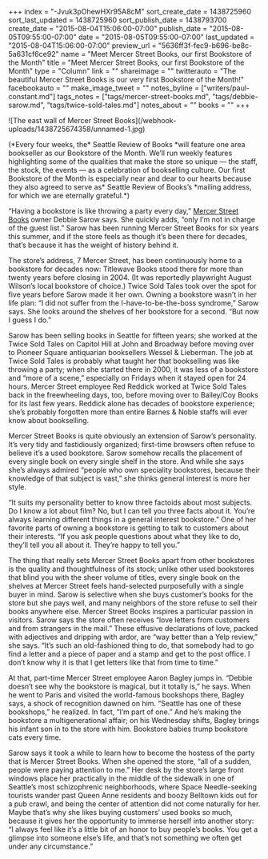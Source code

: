 +++
index = "-Jvuk3pOhewHXr95A8cM"
sort_create_date = 1438725960
sort_last_updated = 1438725960
sort_publish_date = 1438793700
create_date = "2015-08-04T15:06:00-07:00"
publish_date = "2015-08-05T09:55:00-07:00"
date = "2015-08-05T09:55:00-07:00"
last_updated = "2015-08-04T15:06:00-07:00"
preview_url = "5636ff3f-fec9-b696-be8c-5a631cf6ce92"
name = "Meet Mercer Street Books, our first Bookstore of the Month"
title = "Meet Mercer Street Books, our first Bookstore of the Month"
type = "Column"
link = ""
shareimage = ""
twitterauto = "The beautiful Mercer Street Books is our very first Bookstore of the Month!"
facebookauto = ""
make_image_tweet = ""
notes_byline = ["writers/paul-constant.md"]
tags_notes = ["tags/mercer-street-books.md", "tags/debbie-sarow.md", "tags/twice-sold-tales.md"]
notes_about = ""
books = ""
+++
<p class="image">![The east wall of Mercer Street Books](/webhook-uploads/1438725674358/unnamed-1.jpg)</p>

<p class="intro">(*Every four weeks, the* Seattle Review of Books *will feature one area bookseller as our Bookstore of the Month. We’ll run weekly features highlighting some of the qualities that make the store so unique — the staff, the stock, the events — as a celebration of bookselling culture. Our first Bookstore of the Month is especially near and dear to our hearts because they also agreed to serve as* Seattle Review of Books’s *mailing address, for which we are eternally grateful.*)</p>

“Having a bookstore is like throwing a party every day,” [Mercer Street Books](http://www.mercerstreetusedbooks.com) owner Debbie Sarow says. She quickly adds, “only I’m not in charge of the guest list.” Sarow has been running Mercer Street Books for six years this summer, and if the store feels as though it’s been there for decades, that’s because it has the weight of history behind it. 

The store’s address, 7 Mercer Street, has been continuously home to a bookstore for decades now: Titlewave Books stood there for more than twenty years before closing in 2004. (It was reportedly playwright August Wilson’s local bookstore of choice.) Twice Sold Tales took over the spot for five years before Sarow made it her own. Owning a bookstore wasn’t in her life plan: “I did not suffer from the I-have-to-be-the-boss syndrome,” Sarow says. She looks around the shelves of her bookstore for a second. “But now I guess I do.”

Sarow has been selling books in Seattle for fifteen years; she worked at the Twice Sold Tales on Capitol Hill at John and Broadway before moving over to Pioneer Square antiquarian booksellers Wessel & Lieberman.  The job at Twice Sold Tales is probably what taught her that bookselling was like throwing a party; when she started there in 2000, it was less of a bookstore and “more of a scene,” especially on Fridays when it stayed open for 24 hours. Mercer Street employee Red Reddick worked at Twice Sold Tales back in the freewheeling days, too, before moving over to Bailey/Coy Books for its last few years. Reddick alone has decades of bookstore experience; she’s probably forgotten more than entire Barnes & Noble staffs will ever know about bookselling.

Mercer Street Books is quite obviously an extension of Sarow’s personality. It’s very tidy and fastidiously organized; first-time browsers often refuse to believe it’s a used bookstore. Sarow somehow recalls the placement of every single book on every single shelf in the store. And while she says she’s always admired “people who own speciality bookstores, because their knowledge of that subject is vast,” she thinks general interest is more her style. 

“It suits my personality better to know three factoids about most subjects. Do I know a lot about film? No, but I can tell you three facts about it. You’re always learning different things in a general interest bookstore.” One of her favorite parts of owning a bookstore is getting to talk to customers about their interests. “If you ask people questions about what they like to do, they’ll tell you all about it. They’re happy to tell you.”

The thing that really sets Mercer Street Books apart from other bookstores is the quality and thoughtfulness of its stock; unlike other used bookstores that blind you with the sheer volume of titles, every single book on the shelves at Mercer Street feels hand-selected purposefully with a single buyer in mind. Sarow is selective when she buys customer’s books for the store but she pays well, and many neighbors of the store refuse to sell their books anywhere else. Mercer Street Books inspires a particular passion in visitors. Sarow says the store often receives “love letters from customers and from strangers in the mail.” These effusive declarations of love, packed with adjectives and dripping with ardor, are “way better than a Yelp review,” she says. “It’s such an old-fashioned thing to do, that somebody had to go find a letter and a piece of paper and a stamp and get to the post office. I don’t know why it is that I get letters like that from time to time.”

At that, part-time Mercer Street employee Aaron Bagley jumps in. “Debbie doesn’t see why the bookstore is magical, but it totally is,” he says. When he went to Paris and visited the world-famous bookshops there, Bagley says, a shock of recognition dawned on him. “Seattle has one of these bookshops,” he realized. In fact, “I’m part of one.” And he’s making the bookstore a multigenerational affair; on his Wednesday shifts, Bagley brings his infant son in to the store with him. Bookstore babies trump bookstore cats every time.

Sarow says it took a while to learn how to become the hostess of the party that is Mercer Street Books. When she opened the store, “all of a sudden, people were paying attention to me.” Her desk by the store’s large front windows place her practically in the middle of the sidewalk in one of Seattle’s most schizophrenic neighborhoods, where Space Needle-seeking tourists wander past Queen Anne residents and boozy Belltown kids out for a pub crawl, and being the center of attention did not come naturally for her. Maybe that’s why she likes buying customers’ used books so much, because it gives her the opportunity to immerse herself into another story:  “I always feel like it’s a little bit of an honor to buy people’s books. You get a glimpse into someone else’s life, and that’s not something we often get under any circumstance.”